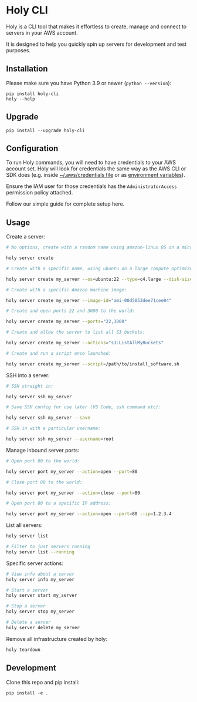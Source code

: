 # Holy CLI

Holy is a CLI tool that makes it effortless to create, manage and connect to servers in your AWS account.

It is designed to help you quickly spin up servers for development and test purposes.

## Installation

Please make sure you have Python 3.9 or newer (`python --version`):

```
pip install holy-cli
holy --help
```

## Upgrade

```
pip install --upgrade holy-cli
```

## Configuration

To run Holy commands, you will need to have credentials to your AWS account set. Holy will look for credentials the same way as the AWS CLI or SDK does (e.g. inside [~/.aws/credentials file](https://docs.aws.amazon.com/cli/latest/userguide/cli-configure-files.html) or as [environment variables](https://docs.aws.amazon.com/cli/latest/userguide/cli-configure-envvars.html)).

Ensure the IAM user for those credentials has the `AdministratorAccess` permission policy attached.

Follow our simple guide for complete setup here.

## Usage

Create a server:

```bash
# No options, create with a random name using amazon-linux OS on a micro instance (within the free tier):

holy server create

# Create with a specific name, using ubuntu on a large compute optimized instance with 30GB disk space:

holy server create my_server --os=ubuntu:22 --type=c4.large --disk-size=30

# Create with a specific Amazon machine image:

holy server create my_server --image-id="ami-00d5053dee71cee04"

# Create and open ports 22 and 3000 to the world:

holy server create my_server --ports="22,3000"

# Create and allow the server to list all S3 buckets:

holy server create my_server --actions="s3:ListAllMyBuckets"

# Create and run a script once launched:

holy server create my_server --script=/path/to/install_software.sh
```

SSH into a server:

```bash
# SSH straight in:

holy server ssh my_server

# Save SSH config for use later (VS Code, ssh command etc):

holy server ssh my_server --save

# SSH in with a particular username:

holy server ssh my_server --username=root
```

Manage inbound server ports:

```bash
# Open port 80 to the world:

holy server port my_server --action=open --port=80

# Close port 80 to the world:

holy server port my_server --action=close --port=80

# Open port 80 to a specific IP address:

holy server port my_server --action=open --port=80 --ip=1.2.3.4
```

List all servers:

```bash
holy server list

# Filter to just servers running
holy server list --running
```

Specific server actions:

```bash
# View info about a server
holy server info my_server

# Start a server
holy server start my_server

# Stop a server
holy server stop my_server

# Delete a server
holy server delete my_server
```

Remove all infrastructure created by holy:

```bash
holy teardown
```

## Development

Clone this repo and pip install:

```
pip install -e .
```